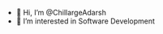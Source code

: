 - 👋 Hi, I’m @ChillargeAdarsh
- 👀 I’m interested in Software Development
  

<!---
ChillargeAdarsh/ChillargeAdarsh is a ✨ special ✨ repository because its `README.md` (this file) appears on your GitHub profile.
You can click the Preview link to take a look at your changes.
--->

